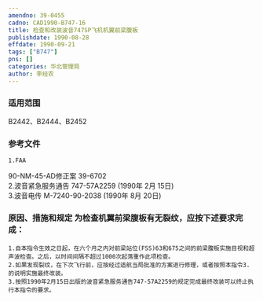 ```yaml
---
amendno: 39-0455  
cadno: CAD1990-B747-16  
title: 检查和改装波音747SP飞机机翼前梁腹板  
publishdate: 1990-08-28  
effdate: 1990-09-21  
tags: ["B747"]  
pns: []  
categories: 华北管理局  
author: 李经农  
---
```

  
### 适用范围  
B2442、B2444、B2452  
  
<!--more-->  
### 参考文件  
    1.FAA  
90-NM-45-AD修正案 39-6702  
    2.波音紧急服务通告 747-57A2259 (1990年 2月 15日)  
    3.波音电传 M-7240-90-2038 (1990年 8月 20日)  
  
### 原因、措施和规定     为检查机翼前梁腹板有无裂纹，应按下述要求完成：  
    1.自本指令生效之日起，在六个月之内对前梁站位(FSS)63和675之间的前梁腹板实施目视和超声波检查。之后，以时间间隔不超过1000次起落重作此项检查。  
    2.如果发现裂纹，在下次飞行前，应按经过适航当局批准的方案进行修理，或者按照本指令3.的说明实施最终改装。  
    3.按照1990年2月15日出版的波音紧急服务通告747-57A2259的规定完成最终改装可以终止执行本指令的要求。  
  
